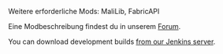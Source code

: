 Weitere erforderliche Mods: MaliLib, FabricAPI

Eine Modbeschreibung findest du in unserem [Forum](https://cubeside.de/forum/thread/10959-fabric-mod-cubeside-mod/).

You can download development builds [from our Jenkins server](https://jenkins.fantacs.de/job/CubesideMod/).

